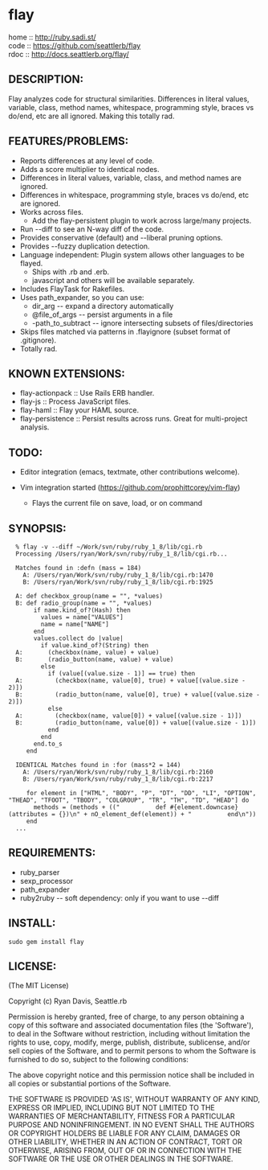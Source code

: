 # flay

home :: http://ruby.sadi.st/  
code :: https://github.com/seattlerb/flay  
rdoc :: http://docs.seattlerb.org/flay/  

## DESCRIPTION:

Flay analyzes code for structural similarities. Differences in literal
values, variable, class, method names, whitespace, programming style,
braces vs do/end, etc are all ignored. Making this totally rad.

## FEATURES/PROBLEMS:

* Reports differences at any level of code.
* Adds a score multiplier to identical nodes.
* Differences in literal values, variable, class, and method names are ignored.
* Differences in whitespace, programming style, braces vs do/end, etc are ignored.
* Works across files.
  * Add the flay-persistent plugin to work across large/many projects.
* Run --diff to see an N-way diff of the code.
* Provides conservative (default) and --liberal pruning options.
* Provides --fuzzy duplication detection.
* Language independent: Plugin system allows other languages to be flayed.
  * Ships with .rb and .erb.
  * javascript and others will be available separately.
* Includes FlayTask for Rakefiles.
* Uses path_expander, so you can use:
  * dir_arg -- expand a directory automatically
  * @file_of_args -- persist arguments in a file
  * -path_to_subtract -- ignore intersecting subsets of files/directories
* Skips files matched via patterns in .flayignore (subset format of .gitignore).
* Totally rad.

## KNOWN EXTENSIONS:

* flay-actionpack  :: Use Rails ERB handler.
* flay-js          :: Process JavaScript files.
* flay-haml        :: Flay your HAML source.
* flay-persistence :: Persist results across runs. Great for multi-project analysis.

## TODO:

* Editor integration (emacs, textmate, other contributions welcome).

* Vim integration started (https://github.com/prophittcorey/vim-flay)
    - Flays the current file on save, load, or on command

## SYNOPSIS:

```
  % flay -v --diff ~/Work/svn/ruby/ruby_1_8/lib/cgi.rb
  Processing /Users/ryan/Work/svn/ruby/ruby_1_8/lib/cgi.rb...

  Matches found in :defn (mass = 184)
    A: /Users/ryan/Work/svn/ruby/ruby_1_8/lib/cgi.rb:1470
    B: /Users/ryan/Work/svn/ruby/ruby_1_8/lib/cgi.rb:1925

  A: def checkbox_group(name = "", *values)
  B: def radio_group(name = "", *values)
       if name.kind_of?(Hash) then
         values = name["VALUES"]
         name = name["NAME"]
       end
       values.collect do |value|
         if value.kind_of?(String) then
  A:       (checkbox(name, value) + value)
  B:       (radio_button(name, value) + value)
         else
           if (value[(value.size - 1)] == true) then
  A:         (checkbox(name, value[0], true) + value[(value.size - 2)])
  B:         (radio_button(name, value[0], true) + value[(value.size - 2)])
           else
  A:         (checkbox(name, value[0]) + value[(value.size - 1)])
  B:         (radio_button(name, value[0]) + value[(value.size - 1)])
           end
         end
       end.to_s
     end

  IDENTICAL Matches found in :for (mass*2 = 144)
    A: /Users/ryan/Work/svn/ruby/ruby_1_8/lib/cgi.rb:2160
    B: /Users/ryan/Work/svn/ruby/ruby_1_8/lib/cgi.rb:2217

     for element in ["HTML", "BODY", "P", "DT", "DD", "LI", "OPTION", "THEAD", "TFOOT", "TBODY", "COLGROUP", "TR", "TH", "TD", "HEAD"] do
       methods = (methods + (("          def #{element.downcase}(attributes = {})\n" + nO_element_def(element)) + "          end\n"))
     end
  ...
```

## REQUIREMENTS:

* ruby_parser
* sexp_processor
* path_expander
* ruby2ruby -- soft dependency: only if you want to use --diff

## INSTALL:

```
sudo gem install flay
```

## LICENSE:

(The MIT License)

Copyright (c) Ryan Davis, Seattle.rb

Permission is hereby granted, free of charge, to any person obtaining
a copy of this software and associated documentation files (the
'Software'), to deal in the Software without restriction, including
without limitation the rights to use, copy, modify, merge, publish,
distribute, sublicense, and/or sell copies of the Software, and to
permit persons to whom the Software is furnished to do so, subject to
the following conditions:

The above copyright notice and this permission notice shall be
included in all copies or substantial portions of the Software.

THE SOFTWARE IS PROVIDED 'AS IS', WITHOUT WARRANTY OF ANY KIND,
EXPRESS OR IMPLIED, INCLUDING BUT NOT LIMITED TO THE WARRANTIES OF
MERCHANTABILITY, FITNESS FOR A PARTICULAR PURPOSE AND NONINFRINGEMENT.
IN NO EVENT SHALL THE AUTHORS OR COPYRIGHT HOLDERS BE LIABLE FOR ANY
CLAIM, DAMAGES OR OTHER LIABILITY, WHETHER IN AN ACTION OF CONTRACT,
TORT OR OTHERWISE, ARISING FROM, OUT OF OR IN CONNECTION WITH THE
SOFTWARE OR THE USE OR OTHER DEALINGS IN THE SOFTWARE.
